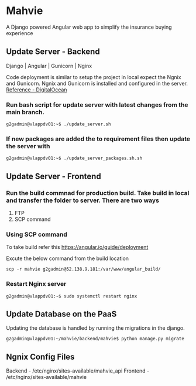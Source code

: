 
# Mahvie
A Django powered Angular web app to simplify the insurance buying experience

## Update Server - Backend
Django | Angular | Gunicorn | Nginx

Code deployment is similar to setup the project in local expect the Ngnix and Gunicorn.
Ngnix and Gunicorn is installed and configured in the server. [Reference - DigitalOcean](https://www.digitalocean.com/community/tutorials/how-to-set-up-django-with-postgres-nginx-and-gunicorn-on-ubuntu-18-04)

### Run bash script for update server with latest changes from the main branch.
```console
g2gadmin@vlappdv01:~$ ./update_server.sh
```
### If new packages are added the to requirement files then update the server with
```console
g2gadmin@vlappdv01:~$ ./update_server_packages.sh.sh
```

## Update Server - Frontend
### Run the build commnad for production build. Take build in local and transfer the folder to server. There are two ways
1. FTP
2. SCP command
### Using SCP command
To take build refer this https://angular.io/guide/deployment

Excute the below command from the build location
```console
scp -r mahvie g2gadmin@52.138.9.181:/var/www/angular_build/               
```
### Restart Nginx server
```console
g2gadmin@vlappdv01:~$ sudo systemctl restart nginx
```
## Update Database on the PaaS
Updating the database is handled by running the migrations in the django.
```console
g2gadmin@vlappdv01:~/mahvie/backend/mahvie$ python manage.py migrate
```

## Ngnix Config Files
Backend - /etc/nginx/sites-available/mahvie_api
Frontend - /etc/nginx/sites-available/mahvie

   


